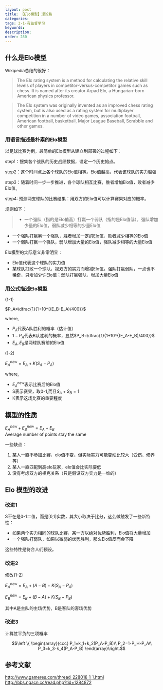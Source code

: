 ```yaml
---
layout: post
title: 【Elo模型】理论篇
categories:
tags: 2-1-有监督学习
keywords:
description:
order: 280
---
```





## 什么是Elo模型
Wikipedia总结的很好：  
>The Elo rating system is a method for calculating the relative skill levels of players in competitor-versus-competitor games such as chess. It is named after its creator Arpad Elo, a Hungarian-born American physics professor.

>The Elo system was originally invented as an improved chess rating system, but is also used as a rating system for multiplayer competition in a number of video games, association football, American football, basketball, Major League Baseball, Scrabble and other games.

### 用语言描述最朴素的Elo模型

以足球比赛为例，最简单的Elo模型从建立到部署的过程如下：  

step1：搜集各个战队的历史战绩数据，设定一个历史始点。  

step2：这个时间点上各个球队的Elo值相等。Elo值越高，代表该球队的实力越强  

step3：随着时间一步一步推进，各个球队相互比赛，胜者增加Elo值，败者减少Elo值。  

step4: 预测两支球队的比赛结果：用双方的Elo值可以计算赛果对应的概率。


规则如下：
>- 一个强队（指的是Elo值高）打赢一个弱队（指的是Elo值低），强队增加少量的Elo值，弱队减少相等的少量Elo值
- 一个强队打赢另一个强队，胜者增加一定的Elo值，败者减少相等的Elo值
- 一个弱队打赢一个强队，弱队增加大量的Elo值，强队减少相等的大量Elo值


Elo模型的实际意义非常明显：
- Elo值代表这个球队的实力值
- 某球队打败一个球队，视双方的实力而增减Elo值。强队打赢弱队，一点也不稀奇，只增加少许Elo值；弱队打赢强队，增加大量Elo值

### 用公式描述Elo模型

(1-1)

 $P_A=\dfrac{1}{1+10^{(E_B-E_A)/400}}$

 where,
 - $P_A$代表A队胜利的概率（估计值）
 - $1-P_A$代表B队胜利的概率，显然$P_B=\dfrac{1}{1+10^{(E_A-E_B)/400}}$
- $E_A,E_B$是两球队赛前的Elo值


(1-2)

$E_A^{new}=E_A+K(S_A-P_A)$

where,
- $E_A^{new}$表示比赛后的Elo值
- S表示赛果，取0-1,而且$S_A+S_B=1$
- K表示这场比赛的重要程度


## 模型的性质
$E_A^{new}+E_B^{new}=E_A+E_B$  
Average number of points stay the same  


一些缺点：
1. 某人一直不参加比赛，elo值不变，但实际实力可能变动比较大（受伤、修养等）
2. 某人一直匹配到高elo玩家，elo值会比实际要低
3. 没有考虑双方的相克关系（只是假设双方实力是一维的）


## Elo 模型的改进

### 改进1

S不在是0-1二值，而是[0,1]实数，其大小取决于比分，这么做触发了一些新特性：
- 如果两个实力相同的球队比赛，某一方以绝对优势胜利，Elo值将大量增加
- 一个强队打弱队，如果以微弱的优势胜利，那么Elo值反而会下降

这些特性是符合人们预设。

### 改进2

修改(1-2)

$E_A^{new}=E_A+(A-B)+K(S_A-P_A)$  

$E_B^{new}=E_B+(B-A)+K(S_B-P_B)$  

其中A是主队的主场优势，B是客队的客场优势  

### 改进3

计算胜平负的三项概率

$$\left \{ \begin{array}{ccc}
P_1=k_1+k_2(P_A-P_B)\\
P_2=1-P_H-P_A\\
P_3=k_3-k_4(P_A-P_B)
\end{array}\right.$$

## 参考文献


http://www.gameres.com/thread_228018_1_1.html  
http://bbs.ngacn.cc/read.php?tid=1284872  
